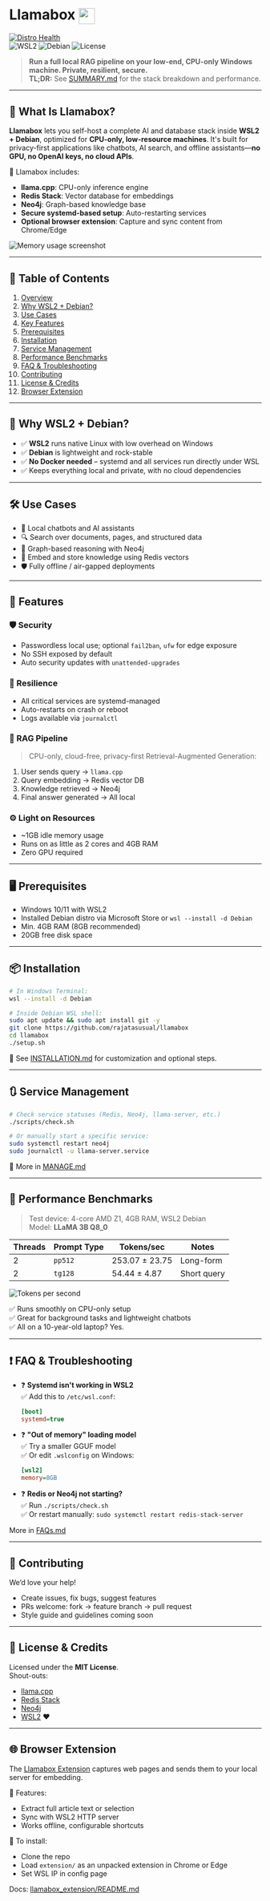 # Llamabox <img src="assets/icon.png" width="32" height="32" style="vertical-align: middle">

[![Distro Health](https://github.com/rajatasusual/llamabox/actions/workflows/check.yml/badge.svg?branch=master)](https://github.com/rajatasusual/llamabox/actions/workflows/check.yml)  
![WSL2](https://img.shields.io/badge/WSL2-Supported-blue) ![Debian](https://img.shields.io/badge/Debian-Supported-blue) ![License](https://img.shields.io/badge/License-MIT-green)

> **Run a full local RAG pipeline on your low-end, CPU-only Windows machine. Private, resilient, secure.**  
> **TL;DR:** See [SUMMARY.md](docs/SUMMARY.md) for the stack breakdown and performance.

---

## 🚀 What Is Llamabox?

**Llamabox** lets you self-host a complete AI and database stack inside **WSL2 + Debian**, optimized for **CPU-only, low-resource machines**. It's built for privacy-first applications like chatbots, AI search, and offline assistants—**no GPU, no OpenAI keys, no cloud APIs**.

🧠 Llamabox includes:
- **llama.cpp**: CPU-only inference engine  
- **Redis Stack**: Vector database for embeddings  
- **Neo4j**: Graph-based knowledge base  
- **Secure systemd-based setup**: Auto-restarting services  
- **Optional browser extension**: Capture and sync content from Chrome/Edge

![Memory usage screenshot](assets/mem.png)

---

## 📑 Table of Contents

1. [Overview](#-what-is-llamabox)
2. [Why WSL2 + Debian?](#-why-wsl2--debian)
3. [Use Cases](#-use-cases)
4. [Key Features](#-features)
5. [Prerequisites](#-prerequisites)
6. [Installation](#-installation)
7. [Service Management](#-service-management)
8. [Performance Benchmarks](#-performance-benchmarks)
9. [FAQ & Troubleshooting](#-faq--troubleshooting)
10. [Contributing](#-contributing)
11. [License & Credits](#-license--credits)
12. [Browser Extension](#-browser-extension)

---

## 🐧 Why WSL2 + Debian?

- ✅ **WSL2** runs native Linux with low overhead on Windows  
- ✅ **Debian** is lightweight and rock-stable  
- ✅ **No Docker needed** – systemd and all services run directly under WSL  
- ✅ Keeps everything local and private, with no cloud dependencies

---

## 🛠️ Use Cases

- 💬 Local chatbots and AI assistants  
- 🔍 Search over documents, pages, and structured data  
- 🧩 Graph-based reasoning with Neo4j  
- 🧠 Embed and store knowledge using Redis vectors  
- 🛡️ Fully offline / air-gapped deployments

---

## 🧩 Features

### 🛡️ Security
- Passwordless local use; optional `fail2ban`, `ufw` for edge exposure
- No SSH exposed by default
- Auto security updates with `unattended-upgrades`

### 🔄 Resilience
- All critical services are systemd-managed
- Auto-restarts on crash or reboot
- Logs available via `journalctl`

### 🧠 RAG Pipeline
> CPU-only, cloud-free, privacy-first Retrieval-Augmented Generation:
1. User sends query → `llama.cpp`  
2. Query embedding → Redis vector DB  
3. Knowledge retrieved → Neo4j  
4. Final answer generated → All local

### ⚙️ Light on Resources
- ~1GB idle memory usage
- Runs on as little as 2 cores and 4GB RAM
- Zero GPU required

---

## 🖥️ Prerequisites

- Windows 10/11 with WSL2
- Installed Debian distro via Microsoft Store or `wsl --install -d Debian`
- Min. 4GB RAM (8GB recommended)
- 20GB free disk space

---

## 📦 Installation

```bash
# In Windows Terminal:
wsl --install -d Debian

# Inside Debian WSL shell:
sudo apt update && sudo apt install git -y
git clone https://github.com/rajatasusual/llamabox
cd llamabox
./setup.sh
```

🔧 See [INSTALLATION.md](docs/INSTALLATION.md) for customization and optional steps.

---

## 🔃 Service Management

```bash
# Check service statuses (Redis, Neo4j, llama-server, etc.)
./scripts/check.sh

# Or manually start a specific service:
sudo systemctl restart neo4j
sudo journalctl -u llama-server.service
```

📘 More in [MANAGE.md](docs/MANAGE.md)

---

## 🚀 Performance Benchmarks

> Test device: 4-core AMD Z1, 4GB RAM, WSL2 Debian  
> Model: **LLaMA 3B Q8_0**

| Threads | Prompt Type | Tokens/sec | Notes |
|---------|-------------|------------|-------|
| 2       | `pp512`     | 253.07 ± 23.75 | Long-form |
| 2       | `tg128`     | 54.44 ± 4.87   | Short query |

![Tokens per second](assets/tpt.png)

✅ Runs smoothly on CPU-only setup  
✅ Great for background tasks and lightweight chatbots  
✅ All on a 10-year-old laptop? Yes.

---

## ❗️ FAQ & Troubleshooting

- ❓ **Systemd isn't working in WSL2**  
  ✅ Add this to `/etc/wsl.conf`:
  ```ini
  [boot]
  systemd=true
  ```

- ❓ **"Out of memory" loading model**  
  ✅ Try a smaller GGUF model  
  ✅ Or edit `.wslconfig` on Windows:
  ```ini
  [wsl2]
  memory=8GB
  ```

- ❓ **Redis or Neo4j not starting?**  
  ✅ Run `./scripts/check.sh`  
  ✅ Or restart manually: `sudo systemctl restart redis-stack-server`

More in [FAQs.md](docs/FAQs.md)

---

## 🤝 Contributing

We’d love your help!  
- Create issues, fix bugs, suggest features  
- PRs welcome: fork → feature branch → pull request  
- Style guide and guidelines coming soon

---

## 📄 License & Credits

Licensed under the **MIT License**.  
Shout-outs:
- [llama.cpp](https://github.com/ggml-org/llama.cpp)
- [Redis Stack](https://redis.io/)
- [Neo4j](https://neo4j.com/)
- [WSL2](https://learn.microsoft.com/en-us/windows/wsl/) ❤️

---

## 🌐 Browser Extension

The [Llamabox Extension](https://github.com/rajatasusual/llamabox_extension) captures web pages and sends them to your local server for embedding.

🔹 Features:
- Extract full article text or selection
- Sync with WSL2 HTTP server
- Works offline, configurable shortcuts

🔧 To install:
- Clone the repo
- Load `extension/` as an unpacked extension in Chrome or Edge
- Set WSL IP in config page

Docs: [llamabox_extension/README.md](https://github.com/rajatasusual/llamabox_extension/blob/master/README.md)
